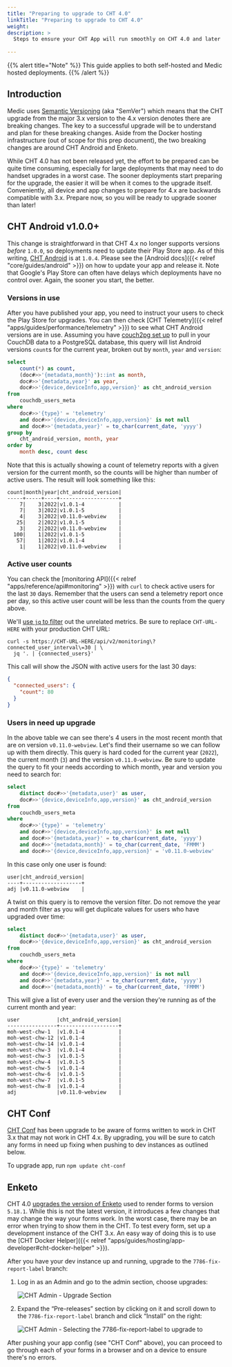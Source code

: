 ```yaml
---
title: "Preparing to upgrade to CHT 4.0"
linkTitle: "Preparing to upgrade to CHT 4.0"
weight:
description: >
  Steps to ensure your CHT App will run smoothly on CHT 4.0 and later
  
---
```


{{% alert title="Note" %}} This guide applies to both self-hosted and Medic hosted deployments. {{% /alert %}}

## Introduction

Medic uses [Semantic Versioning](https://en.wikipedia.org/wiki/Semver#Semantic_versioning) (aka "SemVer") which means that the CHT upgrade from the major 3.x version to the 4.x version denotes there are breaking changes. The key to a successful upgrade will be to understand and plan for these breaking changes. Aside from the Docker hosting infrastructure (out of scope for this prep document), the two breaking changes are around CHT Android and Enketo.

While CHT 4.0 has not been released yet, the effort to be prepared can be quite time consuming, especially for large deployments that may need to do handset upgrades in a worst case.  The sooner deployments start preparing for the upgrade, the easier it will be when it comes to the upgrade itself.  Conveniently, all device and app changes to prepare for 4.x are backwards compatible with 3.x. Prepare now, so you will be ready to upgrade sooner than later!

## CHT Android v1.0.0+ 

This change is straightforward in that CHT 4.x no longer supports versions _before_ `1.0.0`, so deployments need to update their Play Store app. As of this writing, [CHT Android](https://github.com/medic/cht-android/) is at `1.0.4`.  Please see the [Android docs]({{< relref "core/guides/android" >}}) on how to update your app and release it.  Note that Google's Play Store can often have delays which deployments have no control over. Again, the sooner you start, the better.

### Versions in use

After you have published your app, you need to instruct your users to check the Play Store for upgrades. You can then check [CHT Telemetry]({{< relref "apps/guides/performance/telemetry" >}})  to see what CHT Android versions are in use. Assuming you have [couch2pg set up](https://github.com/medic/couch2pg) to pull in your CouchDB data to a PostgreSQL database, this query will list Android versions `count`s for the current year, broken out by `month`, `year` and `version`:

```sql
select 
	count(*) as count,
	(doc#>>'{metadata,month}')::int as month,
	doc#>>'{metadata,year}' as year, 
	doc#>>'{device,deviceInfo,app,version}' as cht_android_version
from 
	couchdb_users_meta 
where 
	doc#>>'{type}' = 'telemetry'  
	and doc#>>'{device,deviceInfo,app,version}' is not null 
	and doc#>>'{metadata,year}' = to_char(current_date, 'yyyy')
group by 
	cht_android_version, month, year
order by 
	month desc, count desc
```

Note that this is actually showing a count of telemetry reports with a given version for the current month, so the counts will be higher than number of active users. The result will look something like this:

```
count|month|year|cht_android_version|
-----+-----+----+-------------------+
    7|    3|2022|v1.0.1-4           |
    7|    3|2022|v1.0.1-5           |
    4|    3|2022|v0.11.0-webview    |
   25|    2|2022|v1.0.1-5           |
    3|    2|2022|v0.11.0-webview    |
  100|    1|2022|v1.0.1-5           |
   57|    1|2022|v1.0.1-4           |
    1|    1|2022|v0.11.0-webview    |
```


### Active user counts

You can check the [monitoring API]({{< relref "apps/reference/api#monitoring" >}}) with `curl` to check active users for the last `30` days.  Remember that the users can send a telemetry report once per day, so this active user count will be less than the counts from the query above. 

We'll [use `jq` to filter](https://stedolan.github.io/jq/) out the unrelated metrics.  Be sure to replace `CHT-URL-HERE` with your production CHT URL:

```shell
curl -s https://CHT-URL-HERE/api/v2/monitoring\?connected_user_interval\=30 | \
  jq '. | {connected_users}'
```

This call will show the JSON with active users for the last 30 days:

```json
{
  "connected_users": {
    "count": 80
  }
}
```

### Users in need up upgrade

In the above table we can see there's 4 users in the most recent month that are on version `v0.11.0-webview`. Let's find their username so we can follow up with them directly.  This query is hard coded for the current year (`2022`), the current month (`3`) and the version `v0.11.0-webview`. Be sure to update the query to fit your needs according to which month, year and version you need to search for:

```sql
select 
	distinct doc#>>'{metadata,user}' as user, 
	doc#>>'{device,deviceInfo,app,version}' as cht_android_version
from 
	couchdb_users_meta 
where 
	doc#>>'{type}' = 'telemetry'  
	and doc#>>'{device,deviceInfo,app,version}' is not null 
	and doc#>>'{metadata,year}' = to_char(current_date, 'yyyy')
	and doc#>>'{metadata,month}' = to_char(current_date, 'FMMM')
	and doc#>>'{device,deviceInfo,app,version}' = 'v0.11.0-webview'
```

In this case only one user is found:

```
user|cht_android_version|
----+-------------------+
adj |v0.11.0-webview    |
```

A twist on this query is to remove the version filter. Do not remove the year and month filter as you will get duplicate values for users who have upgraded over time:

```sql
select 
	distinct doc#>>'{metadata,user}' as user, 
	doc#>>'{device,deviceInfo,app,version}' as cht_android_version
from 
	couchdb_users_meta 
where 
	doc#>>'{type}' = 'telemetry'  
	and doc#>>'{device,deviceInfo,app,version}' is not null 
	and doc#>>'{metadata,year}' = to_char(current_date, 'yyyy')
	and doc#>>'{metadata,month}' = to_char(current_date, 'FMMM')
```

This will give a list of every user and the version they're running as of the current month and year:

```
user            |cht_android_version|
----------------+-------------------+
moh-west-chw-1  |v1.0.1-4           |
moh-west-chw-12 |v1.0.1-4           |
moh-west-chw-14 |v1.0.1-4           |
moh-west-chw-3  |v1.0.1-4           |
moh-west-chw-3  |v1.0.1-5           |
moh-west-chw-4  |v1.0.1-5           |
moh-west-chw-5  |v1.0.1-4           |
moh-west-chw-6  |v1.0.1-5           |
moh-west-chw-7  |v1.0.1-5           |
moh-west-chw-8  |v1.0.1-4           |
adj             |v0.11.0-webview    |
```

## CHT Conf

[CHT Conf](https://github.com/medic/cht-conf/) has been upgrade to be aware of forms written to work in CHT 3.x that may not work in CHT 4.x.  By upgrading, you will be sure to catch any forms in need up fixing when pushing to dev instances as outlined below.

To upgrade app, run `npm update cht-conf`

## Enketo 

CHT 4.0 [upgrades the version of Enketo](https://github.com/medic/cht-core/pull/7256) used to render forms to version `5.18.1`. While this is not the latest version, it introduces a few changes that may change the way your forms work. In the worst case, there may be an error when trying to show them in the CHT.  To test every form, set up a development instance of the CHT 3.x.  An easy way of doing this is to use the [CHT Docker Helper]({{< relref "apps/guides/hosting/app-developer#cht-docker-helper" >}}).  

After you have your dev instance up and running, upgrade to the `7786-fix-report-label` branch:

1. Log in as an Admin and go to the admin section, choose upgrades:

   ![CHT Admin - Upgrade Section](admin-upgrades.png)

2. Expand the “Pre-releases” section by clicking on it and scroll down to the `7786-fix-report-label` branch and click “Install” on the right:

   ![CHT Admin - Selecting the 7786-fix-report-label to upgrade to](select-branch.png)

After pushing your app config (see "CHT Conf" above), you can proceed to go through each of your forms in a browser and on a device to ensure there's no errors.


